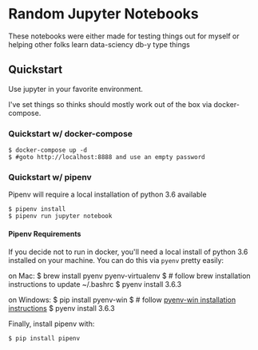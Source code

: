 # Random Jupyter Notebooks

These notebooks were either made for testing things out for myself
or helping other folks learn data-sciency db-y type things

## Quickstart

Use jupyter in your favorite environment.

I've set things so thinks should mostly work out of the box via 
docker-compose.

### Quickstart w/ docker-compose

    $ docker-compose up -d
    $ #goto http://localhost:8888 and use an empty password

### Quickstart w/ pipenv

Pipenv will require a local installation of python 3.6 available

    $ pipenv install
    $ pipenv run jupyter notebook

#### Pipenv Requirements

If you decide not to run in docker, you'll need a local install of
python 3.6 installed on your machine. You can do this via `pyenv` 
pretty easily:

on Mac:
    $ brew install pyenv pyenv-virtualenv
    $ # follow brew installation instructions to update ~/.bashrc
    $ pyenv install 3.6.3

on Windows:
    $ pip install pyenv-win
    $ # follow [pyenv-win installation instructions](https://github.com/pyenv-win/pyenv-win#installation)
    $ pyenv install 3.6.3

Finally, install pipenv with:

    $ pip install pipenv
